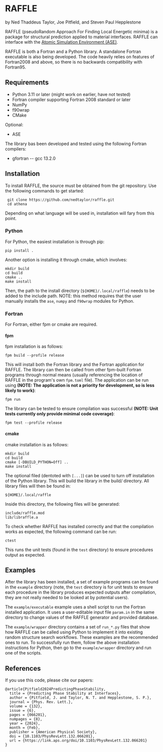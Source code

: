 # RAFFLE

by Ned Thaddeus Taylor, Joe Pitfield, and Steven Paul Hepplestone

RAFFLE (pseudoRandom Approach For Finding Local Energetic minima) is a package for structural prediction applied to material interfaces. RAFFLE can interface with the [Atomic Simulation Environment (ASE)](https://gitlab.com/ase/ase).

RAFFLE is both a Fortran and a Python library. A standalone Fortran executable is also being developed. The code heavily relies on features of Fortran2008 and above, so there is no backwards compatibility with Fortran95.

## Requirements

- Python 3.11 or later (might work on earlier, have not tested)
- Fortran compiler supporting Fortran 2008 standard or later
- NumPy
- f90wrap
- CMake

Optional:
- ASE

The library bas been developed and tested using the following Fortran compilers:
- gfortran -- gcc 13.2.0

## Installation

To install RAFFLE, the source must be obtained from the git repository. Use the following commands to get started:
```
 git clone https://github.com/nedtaylor/raffle.git
 cd athena
```


Depending on what language will be used in, installation will fary from this point.

### Python

For Python, the easiest installation is through pip:
```
pip install .
```

Another option is installing it through cmake, which involves:
```
mkdir build
cd build
cmake ..
make install
```

Then, the path to the install directory (`${HOME}/.local/raffle`) needs to be added to the include path. NOTE: this method requires that the user manually installs the `ase`, `numpy` and `f90wrap` modules for Python.

### Fortran

For Fortran, either fpm or cmake are required.

#### fpm

fpm installation is as follows:

```
fpm build --profile release
```

This will install both the Fortran library and the Fortran application for RAFFLE.
The library can then be called from other fpm-built Fortran programs through normal means (usually referencing the location of RAFFLE in the program's own `fpm.toml` file).
The application can be run using **(NOTE: The application is not a priority for development, so is less likely to work)**:
```
fpm run
```

The library can be tested to ensure compilation was successful **(NOTE: Unit tests currently only provide minimal code coverage)**:
```
fpm test --profile release
```

#### cmake

cmake installation is as follows:
```
mkdir build
cd build
cmake [-DBUILD_PYTHON=Off] ..
make install
```
The optional filed (dentoted with `[...]`) can be used to turn off installation of the Python library.
This will build the library in the build/ directory. All library files will then be found in:
```
${HOME}/.local/raffle
```
Inside this directory, the following files will be generated:
```
include/raffle.mod
lib/libraffle.a
```

To check whether RAFFLE has installed correctly and that the compilation works as expected, the following command can be run:
```
ctest
```
This runs the unit tests (found in the `test` directory) to ensure procedures output as expected.


## Examples

After the library has been installed, a set of example programs can be found in the `example` directory (note, the `test` directory is for unit tests to ensure each procedure in the library produces expected outputs after compilation, they are not really needed to be looked at by potential users).

The `example/executable` example uses a shell script to run the Fortran installed application.
It uses a user-editable input file `param.in` in the same directory to change values of the RAFFLE generator and provided database.

The `example/wrapper` directory contains a set of `run_*.py` files that show how RAFFLE can be called using Python to implement it into existing random structure search workflows.
These examples are the recommended ones to run.
To successfully run them, follow the above installation instructions for Python, then go to the `example/wrapper` directory and run one of the scripts.


<!-- 
Next, after the code is compiled, the way to run it is as follows:
```
<PATH TO RAFFLE DIRECTORY>/bin/raffle -f <PARAMETER_FILE>
```

An example parameter file is provided in the repository. This is `param.in`. filename_host is the host structure filename, found in the execution directory. stoichiometry is the number of each element to be added to the structure. elements is a list of the names of chemical elements. It must be the same size as stoichiometry and its size must match the value provided in the num_species tag (this'll be tidied up later).

The code will search for a directory called "database/" and read any enclosing directories for POSCARs and OUTCARs (will be moving to vasprun.xml once the code works). The structure is obtained from the POSCAR, the energy is obtained from the OUTCAR. These structures are used to seed the gvectors (distribution functions). NOTE TO JOE: Ned has added a cutoff function to the 2-body exactly as found in the original Behler and Parrinello paper.

For testing purposes, the code will output the 2-, 3-, and 4-body gvectors to files 2body.txt, 3body.txt, and 4body.txt, respectively, for plotting purposes. For the most part, they look all right right now. Lots more testing needs to be done to ensure they are stable.

The code will then output any generated structures to increment1/strucXXX/POSCAR. Note, if you rerun, the code will likely break as it won't want to write over existing files.

It seems that the void finder works. I don't think that scan or pseudo-random walk work at all (and neither should they as they look for the old directory space to calculated distribution function contributions, instead of using the new gvectors).
-->


## References

If you use this code, please cite our papers:
```text
@article{Pitfield2024PredictingPhaseStability,
  title = {Predicting Phase Stability at Interfaces},
  author = {Pitfield, J. and Taylor, N. T. and Hepplestone, S. P.},
  journal = {Phys. Rev. Lett.},
  volume = {132},
  issue = {6},
  pages = {066201},
  numpages = {8},
  year = {2024},
  month = {Feb},
  publisher = {American Physical Society},
  doi = {10.1103/PhysRevLett.132.066201},
  url = {https://link.aps.org/doi/10.1103/PhysRevLett.132.066201}
}

```
